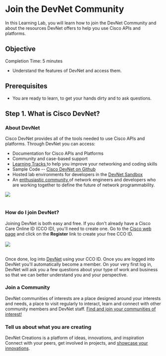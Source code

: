 # Join the DevNet Community

In this Learning Lab, you will learn how to join the DevNet Community and about the resources DevNet offers to help you use Cisco APIs and platforms.


## Objective ##

Completion Time: 5 minutes

* Understand the features of DevNet and access them.


## Prerequisites
* You are ready to learn, to get your hands dirty and to ask questions.


## Step 1. What is Cisco DevNet?

### About DevNet
Cisco DevNet provides all of the tools needed to use Cisco APIs and platforms.
Through DevNet you can access:
- Documentation for Cisco APIs and Platforms
- Community and case-based support
- [Learning Tracks ](https://learninglabs.cisco.com/tracks) to help you improve your networking and coding skills
- Sample Code  -- [Cisco DevNet on Github](https://github.com/CiscoDevNet)
- Hosted lab environments for developers in the [DevNet Sandbox ](https://developer.cisco.com/site/devnet/sandbox/)
- An [enthusiastic community ](https://developer.cisco.com/site/devnet/coi) of network engineers and developers who are working together to define the future of network programmability.

![](/posts/files/01-intro-01-intro-to-devnet/assets/images/devnet.png)<br/><br/>

### How do I join DevNet?
Joining DevNet is both easy and free.  If you don't already have a Cisco Care Online ID (CCO ID), you'll need to create one.  Go to the [Cisco web page](http://www.cisco.com) and click on the **Register** link to create your free CCO ID.<br/><br/>
![](/posts/files/01-intro-01-intro-to-devnet/assets/images/cisco.png)<br/><br/>

Once done, log into [DevNet](http://developer.cisco.com) using your CCO ID.  Once you are logged into DevNet you'll automatically become a member.  On your very first log in, DevNet will ask you a few questions about your type of work and business so that we can better understand you and your perspective.

### Join a Community
DevNet communities of interests are a place designed around your interests and needs, a place to visit regularly to interact, learn and connect with other community members and DevNet staff. [Find and join your communities of interest!]( https://developer.cisco.com/site/coi/)

### Tell us about what you are creating
DevNet Creations is a platform of ideas, innovations, and inspiration
Connect with your peers, get involved in projects, and [showcase your innovations](https://developer.cisco.com/site/devnetcreations/).
